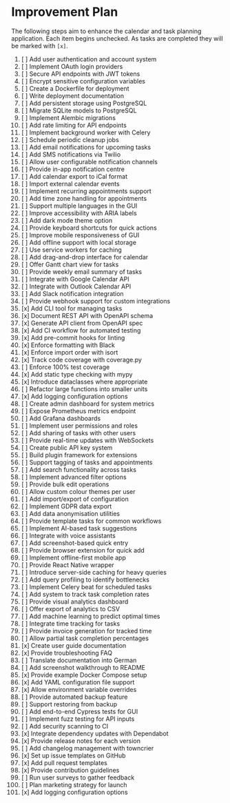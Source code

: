 # Improvement Plan

The following steps aim to enhance the calendar and task planning application. Each item begins unchecked. As tasks are completed they will be marked with `[x]`.

1. [ ] Add user authentication and account system
2. [ ] Implement OAuth login providers
3. [ ] Secure API endpoints with JWT tokens
4. [ ] Encrypt sensitive configuration variables
5. [ ] Create a Dockerfile for deployment
6. [ ] Write deployment documentation
7. [ ] Add persistent storage using PostgreSQL
8. [ ] Migrate SQLite models to PostgreSQL
9. [ ] Implement Alembic migrations
10. [ ] Add rate limiting for API endpoints
11. [ ] Implement background worker with Celery
12. [ ] Schedule periodic cleanup jobs
13. [ ] Add email notifications for upcoming tasks
14. [ ] Add SMS notifications via Twilio
15. [ ] Allow user configurable notification channels
16. [ ] Provide in-app notification centre
17. [ ] Add calendar export to iCal format
18. [ ] Import external calendar events
19. [ ] Implement recurring appointments support
20. [ ] Add time zone handling for appointments
21. [ ] Support multiple languages in the GUI
22. [ ] Improve accessibility with ARIA labels
23. [ ] Add dark mode theme option
24. [ ] Provide keyboard shortcuts for quick actions
25. [ ] Improve mobile responsiveness of GUI
26. [ ] Add offline support with local storage
27. [ ] Use service workers for caching
28. [ ] Add drag-and-drop interface for calendar
29. [ ] Offer Gantt chart view for tasks
30. [ ] Provide weekly email summary of tasks
31. [ ] Integrate with Google Calendar API
32. [ ] Integrate with Outlook Calendar API
33. [ ] Add Slack notification integration
34. [ ] Provide webhook support for custom integrations
35. [x] Add CLI tool for managing tasks
36. [x] Document REST API with OpenAPI schema
37. [x] Generate API client from OpenAPI spec
38. [x] Add CI workflow for automated testing
39. [x] Add pre-commit hooks for linting
40. [x] Enforce formatting with Black
41. [x] Enforce import order with isort
42. [x] Track code coverage with coverage.py
43. [ ] Enforce 100% test coverage
44. [x] Add static type checking with mypy
45. [x] Introduce dataclasses where appropriate
46. [ ] Refactor large functions into smaller units
47. [x] Add logging configuration options
48. [ ] Create admin dashboard for system metrics
49. [ ] Expose Prometheus metrics endpoint
50. [ ] Add Grafana dashboards
51. [ ] Implement user permissions and roles
52. [ ] Add sharing of tasks with other users
53. [ ] Provide real-time updates with WebSockets
54. [ ] Create public API key system
55. [ ] Build plugin framework for extensions
56. [ ] Support tagging of tasks and appointments
57. [ ] Add search functionality across tasks
58. [ ] Implement advanced filter options
59. [ ] Provide bulk edit operations
60. [ ] Allow custom colour themes per user
61. [ ] Add import/export of configuration
62. [ ] Implement GDPR data export
63. [ ] Add data anonymisation utilities
64. [ ] Provide template tasks for common workflows
65. [ ] Implement AI-based task suggestions
66. [ ] Integrate with voice assistants
67. [ ] Add screenshot-based quick entry
68. [ ] Provide browser extension for quick add
69. [ ] Implement offline-first mobile app
70. [ ] Provide React Native wrapper
71. [ ] Introduce server-side caching for heavy queries
72. [ ] Add query profiling to identify bottlenecks
73. [ ] Implement Celery beat for scheduled tasks
74. [ ] Add system to track task completion rates
75. [ ] Provide visual analytics dashboard
76. [ ] Offer export of analytics to CSV
77. [ ] Add machine learning to predict optimal times
78. [ ] Integrate time tracking for tasks
79. [ ] Provide invoice generation for tracked time
80. [ ] Allow partial task completion percentages
81. [x] Create user guide documentation
82. [x] Provide troubleshooting FAQ
83. [ ] Translate documentation into German
84. [ ] Add screenshot walkthrough to README
85. [x] Provide example Docker Compose setup
86. [x] Add YAML configuration file support
87. [x] Allow environment variable overrides
88. [ ] Provide automated backup feature
89. [ ] Support restoring from backup
90. [ ] Add end-to-end Cypress tests for GUI
91. [ ] Implement fuzz testing for API inputs
92. [ ] Add security scanning to CI
93. [x] Integrate dependency updates with Dependabot
94. [x] Provide release notes for each version
95. [ ] Add changelog management with towncrier
96. [x] Set up issue templates on GitHub
97. [x] Add pull request templates
98. [x] Provide contribution guidelines
99. [ ] Run user surveys to gather feedback
100. [ ] Plan marketing strategy for launch
47. [x] Add logging configuration options

